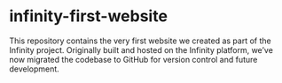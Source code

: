 # infinity-first-website
This repository contains the very first website we created as part of the Infinity project. Originally built and hosted on the Infinity platform, we’ve now migrated the codebase to GitHub for version control and future development.
